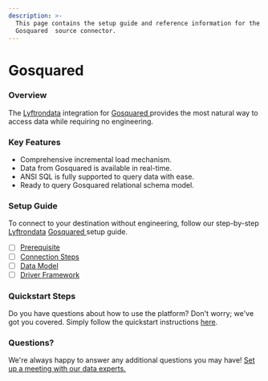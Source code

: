 ```yaml
---
description: >-
  This page contains the setup guide and reference information for the
  Gosquared  source connector.
---
```


# Gosquared

### Overview

The [Lyftrondata](https://www.lyftrondata.com/) integration for [Gosquared ](../gosquared-/None/)provides the most natural way to access data while requiring no engineering.

### Key Features

* Comprehensive incremental load mechanism.
* Data from Gosquared is available in real-time.
* ANSI SQL is fully supported to query data with ease.
* Ready to query Gosquared relational schema model.

### Setup Guide

To connect to your destination without engineering, follow our step-by-step [Lyftrondata](https://www.lyftrondata.com/) [Gosquared ](../gosquared-/None/)setup guide.

* [ ] [Prerequisite](prerequisite.md)
* [ ] [Connection Steps](connection-steps.md)
* [ ] [Data Model](data-model/erd.md)
* [ ] [Driver Framework](driver-framework/)

### Quickstart Steps

Do you have questions about how to use the platform? Don't worry; we've got you covered. Simply follow the quickstart instructions [here](../../).

### Questions? <a href="#questions" id="questions"></a>

We're always happy to answer any additional questions you may have! [Set up a meeting with our data experts.](https://www.lyftrondata.com/book-a-meeting/)
